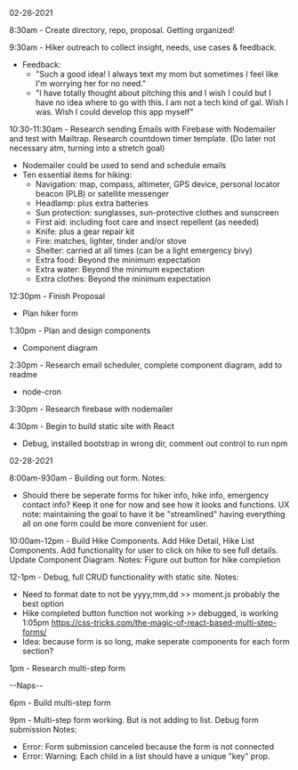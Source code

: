 02-26-2021

8:30am - Create directory, repo, proposal. Getting organized!

9:30am - Hiker outreach to collect insight, needs, use cases & feedback.

- Feedback:
  - "Such a good idea! I always text my mom but sometimes I feel like I'm worrying her for no need."
  - "I have totally thought about pitching this and I wish I could but I have no idea where to go with this. I am not a tech kind of gal. Wish I was. Wish I could develop this app myself"

10:30-11:30am - Research sending Emails with Firebase with Nodemailer and test with Mailtrap. Research countdown timer template. (Do later not necessary atm, turning into a stretch goal)

- Nodemailer could be used to send and schedule emails
- Ten essential items for hiking:
  - Navigation: map, compass, altimeter, GPS device, personal locator beacon (PLB) or satellite messenger
  - Headlamp: plus extra batteries
  - Sun protection: sunglasses, sun-protective clothes and sunscreen
  - First aid: including foot care and insect repellent (as needed)
  - Knife: plus a gear repair kit
  - Fire: matches, lighter, tinder and/or stove
  - Shelter: carried at all times (can be a light emergency bivy)
  - Extra food: Beyond the minimum expectation
  - Extra water: Beyond the minimum expectation
  - Extra clothes: Beyond the minimum expectation

12:30pm - Finish Proposal

- Plan hiker form

1:30pm - Plan and design components

- Component diagram

2:30pm - Research email scheduler, complete component diagram, add to readme

- node-cron

3:30pm - Research firebase with nodemailer

4:30pm - Begin to build static site with React

- Debug, installed bootstrap in wrong dir, comment out control to run npm

02-28-2021

8:00am-930am - Building out form.
Notes:

- Should there be seperate forms for hiker info, hike info, emergency contact info? Keep it one for now and see how it looks and functions. UX note: maintaining the goal to have it be "streamlined" having everything all on one form could be more convenient for user.

10:00am-12pm - Build Hike Components. Add Hike Detail, Hike List Components. Add functionality for user to click on hike to see full details. Update Component Diagram.
Notes: Figure out button for hike completion

12-1pm - Debug, full CRUD functionality with static site.
Notes:

- Need to format date to not be yyyy,mm,dd >> moment.js probably the best option
- Hike completed button function not working >> debugged, is working 1:05pm
  https://css-tricks.com/the-magic-of-react-based-multi-step-forms/
- Idea: because form is so long, make seperate components for each form section?

1pm - Research multi-step form

--Naps--

6pm - Build multi-step form

9pm - Multi-step form working. But is not adding to list. Debug form submission
Notes:

- Error: Form submission canceled because the form is not connected
- Error: Warning: Each child in a list should have a unique "key" prop.

